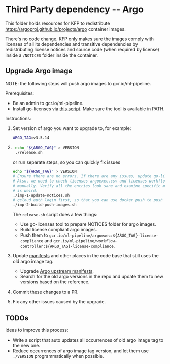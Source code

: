 # Third Party dependency -- Argo

This folder holds resources for KFP to redistribute <https://argoproj.github.io/projects/argo>
container images.

There's no code change. KFP only makes sure the images comply with licenses of all its dependencies
and transitive dependencies by redistributing license notices and source code (when required by
license) inside a `/NOTICES` folder inside the container.

## Upgrade Argo image

NOTE: the following steps will push argo images to gcr.io/ml-pipeline.

Prerequisites:

* Be an admin to gcr.io/ml-pipeline.
* Install go-licenses via [this script](../../hack/install-go-licenses.sh). Make sure the tool is available in PATH.

Instructions:

1. Set version of argo you want to upgrade to, for example:

    ```bash
    ARGO_TAG=v3.5.14
    ```

1. ```bash
    echo "${ARGO_TAG}" > VERSION
    ./release.sh
    ```

    or run separate steps, so you can quickly fix issues

    ```bash
    echo "${ARGO_TAG}" > VERSION
    # Ensure there are no errors. If there are any issues, update go-licenses.yaml and retry.
    # Also, we need to check licenses-argoexec.csv and licenses-workflow-controller.csv
    # manually. Verify all the entries look sane and examine specific modules for license if sth
    # is weird.
    ./imp-1-update-notices.sh
    # gcloud auth login first, so that you can use docker push to push to gcr.io/ml-pipeline.
    ./imp-2-build-push-images.sh
    ```

    The `release.sh` script does a few things:
    
    * Use go-licenses tool to prepare NOTICES folder for argo images.
    * Build license compliant argo images.
    * Push them to `gcr.io/ml-pipeline/argoexec:${ARGO_TAG}-license-compliance` and
    `gcr.io/ml-pipeline/workflow-controller:${ARGO_TAG}-license-compliance`.

1. Update [manifests](../../manifests) and other places in the code base that still uses the old argo image tag.
    * Upgrade [Argo upstream manifests](https://github.com/kubeflow/pipelines/blob/master/manifests/kustomize/third-party/argo/README.md#upgrade-argo).
    * Search for the old argo versions in the repo and update them to new versions based on the reference.

1. Commit these changes to a PR.

1. Fix any other issues caused by the upgrade.

## TODOs

Ideas to improve this process:

* Write a script that auto updates all occurrences of old argo image
tag to the new one.
* Reduce occurrences of argo image tag version, and let them use `./VERSION` programmatically when possible.
